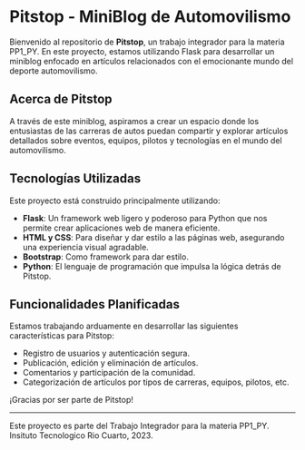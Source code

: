 # Pitstop - MiniBlog de Automovilismo


Bienvenido al repositorio de **Pitstop**, un trabajo integrador para la materia PP1_PY. En este proyecto, estamos utilizando Flask para desarrollar un miniblog enfocado en artículos relacionados con el emocionante mundo del deporte automovilismo.

## Acerca de Pitstop

A través de este miniblog, aspiramos a crear un espacio donde los entusiastas de las carreras de autos puedan compartir y explorar artículos detallados sobre eventos, equipos, pilotos y tecnologías en el mundo del automovilismo.

## Tecnologías Utilizadas

Este proyecto está construido principalmente utilizando:

- **Flask**: Un framework web ligero y poderoso para Python que nos permite crear aplicaciones web de manera eficiente.
- **HTML y CSS**: Para diseñar y dar estilo a las páginas web, asegurando una experiencia visual agradable.
- **Bootstrap**: Como framework para dar estilo.
- **Python**: El lenguaje de programación que impulsa la lógica detrás de Pitstop.

## Funcionalidades Planificadas

Estamos trabajando arduamente en desarrollar las siguientes características para Pitstop:

- Registro de usuarios y autenticación segura.
- Publicación, edición y eliminación de artículos.
- Comentarios y participación de la comunidad.
- Categorización de artículos por tipos de carreras, equipos, pilotos, etc.



¡Gracias por ser parte de Pitstop!

---
Este proyecto es parte del Trabajo Integrador para la materia PP1_PY. Insituto Tecnologico Rio Cuarto, 2023.
